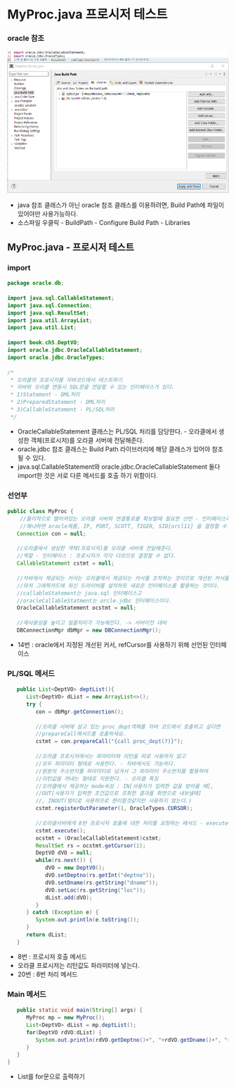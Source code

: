 # MyProc.java 프로시저 테스트

### oracle 참조

![](../../../.gitbook/assets/5%20%287%29.png)

* java 참조 클래스가 아닌 oracle 참조 클래스를 이용하려면, Build Path에 파일이 있어야만 사용가능하다.
* 소스파일 우클릭 - BuildPath - Configure Build Path - Libraries

## MyProc.java - 프로시저 테스트

### import

```java
package oracle.db;

import java.sql.CallableStatement;
import java.sql.Connection;
import java.sql.ResultSet;
import java.util.ArrayList;
import java.util.List;

import book.ch5.DeptVO;
import oracle.jdbc.OracleCallableStatement;
import oracle.jdbc.OracleTypes;

/*
 * 오라클의 프로시저를 자바코드에서 테스트하기
 * 자바와 오라클 연동시 SQL문을 전달할 수 있는 인터페이스가 있다.
 * 1)Statement - DML처리
 * 2)PreparedStatement - DML처리
 * 3)CallableStatement - PL/SQL처리
 */
```

* OracleCallableStatement 클래스는 PL/SQL 처리를 담당한다. - 오라클에서 생성한 객체\(프로시저\)를 오라클 서버에 전달해준다.
* oracle.jdbc 참조 클래스는 Build Path 라이브러리에 해당 클래스가 있어야 참조될 수 있다.
* java.sql.CallableStatement와 oracle.jdbc.OracleCallableStatement 둘다 import한 것은 서로 다른 메서드를 호출 하기 위함이다.

### 선언부

```java
public class MyProc {
	//물리적으로 떨어져있는 오라클 서버와 연결통로를 확보할때 필요한 선언 - 인터페이스이다.
	//왜냐하면 oracle제품, IP, PORT, SCOTT, TIGER, SID[orcl11] 을 결정할 수 없으므로
   Connection con = null;
   
   //오라클에서 생성한 객체(프로시저)를 오라클 서버에 전달해준다. 
   //역할 - 인터페이스 : 프로시저가 각각 다르므로 결정할 수 없다.
   CallableStatement cstmt = null;
   
   //자바에서 제공되는 커서는 오라클에서 제공되는 커서를 조작하는 것이므로 개선된 커서를 사용하기 위해 
   //마치 그래픽카드에 최신 드라이버를 설치하듯 새로운 인터페이스를 활용하는 것이다.
   //callableStatement는 java.sql 인터페이스고 
   //oracleCallableStatment는 orcle.jdbc 인터페이스이다.   
   OracleCallableStatement ocstmt = null;
   
   //재사용성을 높이고 일괄처리가 가능해진다. -> 서버이전 대비
   DBConnectionMgr dbMgr = new DBConnectionMgr();
```

* 14번 : oracle에서 지정된 개선된 커서, refCursor를 사용하기 위해 선언된 인터페이스

### PL/SQL 메서드

```java
   public List<DeptVO> deptList(){
      List<DeptVO> dList = new ArrayList<>();
      try {
         con = dbMgr.getConnection();
         
         //오라클 서버에 살고 있는 proc_dept객체를 자바 코드에서 호출하고 싶다면 
         //prepareCall메서드를 호출하세요.
         cstmt = con.prepareCall("{call proc_dept(?)}");
         
         //오라클 프로시저에서는 파라미터와 리턴을 따로 사용하지 않고 
         //모두 파라미터 형태로 사용한다. - 자바에서도 가능하다.
         //원본의 주소번지를 파라미터로 넘겨서 그 파라미터 주소번지를 활용하여 
         //리턴값을 꺼내는 형태로 지원한다. - 오라클 특징
         //오라클에서 제공하는 mode속성 : IN[사용자가 입력한 값을 받아올 때], 
         //OUT[사용자가 입력한 조건값으로 조회한 결과를 화면으로 내보낼때]
         //, INOUT(멀티로 사용하므로 편리할것같지만 사용하지 않는다.)
         cstmt.registerOutParameter(1, OracleTypes.CURSOR);
         
         //오라클서버에게 8번 프로시저 호출에 대한 처리를 요청하는 메서드 - execute
         cstmt.execute();
         ocstmt = (OracleCallableStatement)cstmt;
         ResultSet rs = ocstmt.getCursor(1);
         DeptVO dVO = null;
         while(rs.next()) {
            dVO = new DeptVO();
            dVO.setDeptno(rs.getInt("deptno"));
            dVO.setDname(rs.getString("dname"));
            dVO.setLoc(rs.getString("loc"));
            dList.add(dVO);
         }
      } catch (Exception e) {
         System.out.println(e.toString());
      }
      return dList;
   }
```

* 8번 : 프로시저 호출 메서드
* 오라클 프로시저는 리턴값도 파라미터에 넣는다.
* 20번 : 8번 처리 메서드

### Main 메서드

```java
   public static void main(String[] args) {
      MyProc mp = new MyProc();
      List<DeptVO> dList = mp.deptList();
      for(DeptVO rdVO:dList) {
         System.out.println(rdVO.getDeptno()+", "+rdVO.getDname()+", "+rdVO.getLoc());
      }
   }
}
```

* List를 for문으로 출력하기

